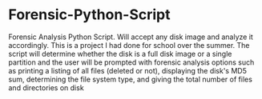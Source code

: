 Forensic-Python-Script
======================

Forensic Analysis Python Script. Will accept any disk image and analyze it accordingly. This is a project I had done for school over the summer. The script will determine whether the disk is a full disk image or a single partition and the user will be prompted with forensic analysis options such as printing a listing of all files (deleted or not), displaying the disk's MD5 sum, determining the file system type, and giving the total number of files and directories on disk
